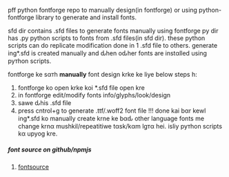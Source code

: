 pff python fontforge repo to manually design(in fontforge) or
using python-fontforge library to generate and install fonts.

sfd dir contains .sfd files to generate fonts manually using fontforge
py dir has .py python scripts to fonts from .sfd files(in sfd dir).
these python scripts can do replicate modification done in 1 .sfd file
to others. generate ing*.sfd is created manually and ԃhen oԃher fonts
are instαlled using pyтhon scripts.

fontforge ke sαтh **manually** font design krke ke liye below steps h:
1. fontforge ko open krke koi *.sfd file open kre
1. in fontforge edit/modify fonts info/glyphs/look/design
1. sawe ԃhis .sfd file
1. press cntrol+g to generate .ttf/.woff2 font file
!!! done
kai bαr kewl ing*.sfd ko manually create krne ke bαԃ other
language fonts me change krnα mushkil/repeatitiwe tαsk/kαm
lgтα hei. isliy pyтhon scripts kα upyog kre.




##### font source on github/npmjs
1. <a href="https://github.com/fontsource">fontsource</a>



